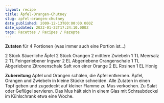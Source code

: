 ```yaml
---
layout: recipe
title: Äpfel-Orangen-Chutney
slug: apfel-orangen-chutney
date_published: 2009-12-13T00:00:00.000Z
date_updated: 2022-01-22T17:24:10.000Z
tags: Recettes / Recipes / Rezepte
---
```


**Zutaten** für 4 Portionen (was immer auch eine Portion ist…)

2 Stück Säuerliche Äpfel
2 Stück Orangen
2 mittlere Zwiebeln
1 TL Meersalz
2 TL Feingeriebener Ingwer
2 EL Abgeriebene Orangenschale
1 TL Abgeriebene Zitronenschale
Saft von einer Orange
2 EL Rosinen
1 EL Honig

**Zubereitung**
Äpfel und Orangen schälen, die Äpfel entkernen. Äpfel, Orangen und Zwiebeln in kleine Stücke schneiden. Alle Zutaten in einen Topf geben und zugedeckt auf kleiner Flamme zu Mus verkochen. Zu Salat oder Geflügel servieren. Das Mus hält sich in einem Glas mit Schraubdeckel im Kühlschrank etwa eine Woche.
